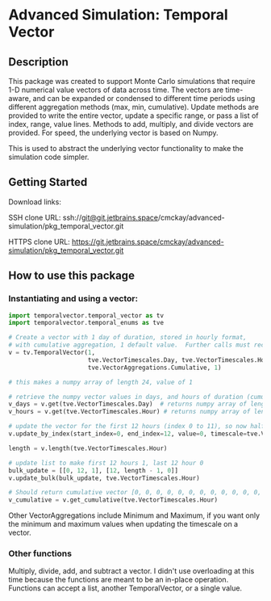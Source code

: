 # Advanced Simulation: Temporal Vector

## Description

This package was created to support Monte Carlo simulations that require 1-D numerical value vectors of data 
across time.  The vectors are time-aware, and can be expanded or condensed to different time periods using different
aggregation methods (max, min, cumulative).  Update methods are provided to write the entire vector, update a 
specific range, or pass a list of index, range, value lines.  Methods to add, multiply, and divide vectors are provided.
For speed, the underlying vector is based on Numpy.  

This is used to abstract the underlying vector functionality to make the simulation code simpler.


## Getting Started

Download links:

SSH clone URL: ssh://git@git.jetbrains.space/cmckay/advanced-simulation/pkg_temporal_vector.git

HTTPS clone URL: https://git.jetbrains.space/cmckay/advanced-simulation/pkg_temporal_vector.git



## How to use this package

### Instantiating and using a vector:
```python
import temporalvector.temporal_vector as tv
import temporalvector.temporal_enums as tve

# Create a vector with 1 day of duration, stored in hourly format, 
# with cumulative aggregation, 1 default value.  Further calls must recognize base vector is in Hour format
v = tv.TemporalVector(1, 
                      tve.VectorTimescales.Day, tve.VectorTimescales.Hour, 
                      tve.VectorAggregations.Cumulative, 1)

# this makes a numpy array of length 24, value of 1 

# retrieve the numpy vector values in days, and hours of duration (cumulative)
v_days = v.get(tve.VectorTimescales.Day)  # returns numpy array of length 1, value 24 (because cumulative aggregation)
v_hours = v.get(tve.VectorTimescales.Hour) # returns numpy array of length 24, value 1

# update the vector for the first 12 hours (index 0 to 11), so now half zeroes, half 1's
v.update_by_index(start_index=0, end_index=12, value=0, timescale=tve.VectorTimescales.Hour)

length = v.length(tve.VectorTimescales.Hour)

# update list to make first 12 hours 1, last 12 hour 0
bulk_update = [[0, 12, 1], [12, length - 1, 0]]
v.update_bulk(bulk_update, tve.VectorTimescales.Hour)

# Should return cumulative vector [0, 0, 0, 0, 0, 0, 0, 0, 0, 0, 0, 0, 1, 2, 3, 4, 5, 6, 7, 8, 9, 10, 11, 12]
v_cumulative = v.get_cumulative(tve.VectorTimescales.Hour)

```

Other VectorAggregations include Minimum and Maximum, if you want only the minimum and maximum values when 
updating the timescale on a vector.


### Other functions

Multiply, divide, add, and subtract a vector.  I didn't use overloading at this time because the functions are meant
to be an in-place operation.  Functions can accept a list, another TemporalVector, or a single value.